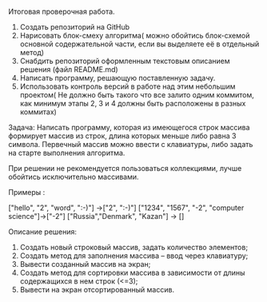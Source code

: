 Итоговая проверочная работа.

1. Создать репозиторий на GitHub
2. Нарисовать блок-смеху алгоритма( можно обойтись блок-схемой основной содержательной части, если вы выделяете её в
отдельный метод)
3. Снабдить репозиторий оформленным текстовым описанием решения (файл README.md)
4. Написать программу, решающую поставленную задачу.
5. Использовать контроль версий в работе над этим небольшим проектом( Не должно быть такого что все залито одним коммитом,
как минимум этапы 2, 3 и 4 должны быть расположены в разных коммитах) 

Задача: Написать программу, которая из имеющегося строк массива формирует массив из строк, длина которых меньше
либо равна 3 символа. Первечный массив можно ввести с клавиатуры, либо задать на старте выполнения алгоритма.

При решении не рекомендуется пользоваться коллекциями, лучше обойтись исключительно массивами.

Примеры :

["hello", "2", "word", ":-)"] ->["2", ":-)"]
["1234", "1567", "-2", "computer science"]->["-2"]
["Russia","Denmark", "Kazan"] -> [] 

Описание решения:

1. Создать новый строковый массив, задать количество элементов;
2. Создать метод для заполнения массива – ввод через клавиатуру;
3. Вывести созданный массив на экран;
4. Создать метод для сортировки массива в зависимости от длины содержащихся в нем строк (<=3);
5. Вывести на экран отсортированный массив.

